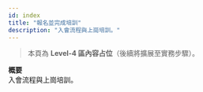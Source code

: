 ```yaml
---
id: index
title: "報名並完成培訓"
description: "入會流程與上崗培訓。"
---
```


> 本頁為 **Level-4 區內容占位**（後續將擴展至實務步驟）。

**概要**  
入會流程與上崗培訓。
